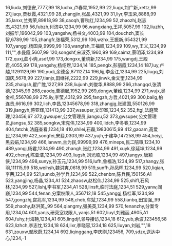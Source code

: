 16,liuda,刘德安,7777,99
18,luchx,卢春霄,1952,99
22,liugx,刘广新,xettz,99
27,jiaqx,贾秋霞,4321,99
28,zhangjin,张晶,4321,99
31,liyr,李玉荣,8888,99
35,lanxr,兰秀荣,89818,99
38,caoqh,曹秋红,1234,99
52,zhaozhj,赵志杰,4321,99
56,fubzh,付滨中,1234,99
96,wangxiang,王祥,5057,99
102,liuzhh,刘振华,196042,99
103,yangshw,杨书文,4003,99
104,douchzh,窦长智,6789,99
105,zhangfr,张福荣,5312,99
106,wzhx,王振新,654321,99
107,yanggl,杨国良,9999,99
108,wangfsh,王福顺,1234,99
109,wy,王义,1234,99
111,"",李曼霞,5607,99
120,songshf,宋淑芬,1960,99
169,caimz,蔡明泽,1234,99
172,quxj,曲小驹,asdf,99
173,dongxx,董晓新,1234,99
175,wangdj,王殿君,4055,99
178,yangshy,杨绍煜,1234,14
185,penglx,彭丽霞,1234,14
187,luy,卢越,11291129,99
190,yudj,余德金,871127,14
196,lijj,李金江,1234,99
225,liugq,刘国庆,5678,99
227,tianjx,田继祥,2222,99
229,jinwk,金文奎,1234,99
235,zhaigsh,翟广胜,1227,99
238,liujunh,刘俊华,8888,99
266,zhangqd,张清德,12345,99
268,caodq,曹德起,1952,99
269,dongw,董维,1234,99
271,wujx,吴金祥,556788,99
275,liy,李莹,4312,99
295,fangzh,方哲,4021,99
300,bailg,柏连贵,6616,99
302,lich,李昌,12345678,99
318,zhangjg,张建国,550126,99
319,jiangyh,蒋亚辉,131413,99
337,wssuper,文印室,1234,52
352,ftgl,法庭管理,123456,67
372,gwsuper,公文管理员,jiangsu,52
373,gwsuper,公文管理员,jiangsu,52
385,songkw,宋克伟,1234,99
400,lidch,李冬春,1234,99
404,fatchk,法庭查看,1234,18
410,shilei,石磊,19830615,99
412,gaoam,高爱民,1234,99
422,songfei,宋斐,0303,99
437,yujh,于建华,147258,99
454,heiyj,黑云娟,1234,99
466,lanwm,兰为民,99999,99
476,mineps,民二陪审,1234,10
489,yangj,杨君,1234,99
490,zhangh,张红,1234,99
491,xuyk,徐延坤,1234,99
492,chenyj,陈亚洁,1234,99
493,liugsh,刘光顺,1234,99
497,tangyx,唐颍侠,1234,99
498,sunyy,孙玉元,1234,99
516,lufh,鲁福浩,1234,99
517,zhangy,张羽,111115,99
518,weihsh,魏洪爽,0618,99
519,sunfh,孙凤晖,1234,99
520,liqian,李茜,1234,99
521,sunxb,孙学兵,1234,99
522,chenbm,陈兵民,150156,A1
523,yangjing,杨晶,1234,A1
524,zhaosw,赵松伟,1234,99
525,shifl,石风林,1234,99
527,lishj,李书军,1234,A1
528,linsft,临时法庭,1234,51
529,yanw,阎巍,1234,99
544,fenan,分案权限人,356712,18
545,yanggj,杨桂军,1234,99
547,gongzhj,宫兆军,1234,99
548,cheb,车斌,1234,99
558,tianbq,田宝强,,99
559,zhaohy,赵洪英,,99
564,qiangmy,强美英,1234,99
570,fenanzhy,分案专用,1234,04
601,yanjs,研究室权限人,yanjs,51
602,liuyl,刘雅丽,4905,A1
604,fuhy,付海艳,1234,A1
605,lingdjf,领导接访,1234,18
612,yub,余波,123456,58
623,lizhch,李志忱,1234,18
624,lixr,李晓容,1234,18
625,liuyan,刘岩,"",18
631,zouxw,邹欣蔚,1234,14
692,liqinggang,李庆刚,123456,
709,sdzx,送达中心,1234,-1

